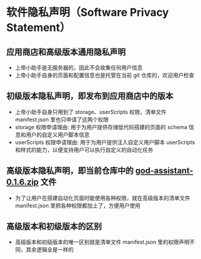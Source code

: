 # 软件隐私声明（Software Privacy Statement）

## 应用商店和高级版本通用隐私声明

- 上帝小助手是无服务器的，因此不会收集任何用户信息
- 上帝小助手自身的页面和配置信息也是托管在当前 git 仓库的，欢迎用户检查

## 初级版本隐私声明，即发布到应用商店中的版本

- 上帝小助手自身只用到了 storage、userScripts 权限，清单文件 manifest.json 里也只申请了这两个权限
- storage 权限申请理由: 用于为用户提供存储低代码搭建的页面的 schema 信息和用户的自定义用户脚本信息
- userScripts 权限申请理由: 用于为用户提供注入自定义用户脚本 userScripts 和样式的能力，以便支持用户可以执行自定义的自动化任务

## 高级版本隐私声明，即当前仓库中的 [god-assistant-0.1.6.zip](https://raw.githubusercontent.com/bingoogolapple/bga-god-assistant-config/main/god-assistant-0.1.6.zip) 文件

- 为了让用户在搭建自动化页面时能使用各种权限，就在高级版本的清单文件 manifest.json 里把各种权限都加上了，方便用户使用

## 高级版本和初级版本的区别

- 高级版本和初级版本的唯一区别就是清单文件 manifest.json 里的权限声明不同，其余逻辑全是一样的
